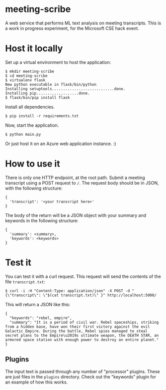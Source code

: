 # meeting-scribe
A web service that performs ML text analysis on meeting transcripts. This is a work in progress experiment, for the Microsoft CSE hack event.

# Host it locally

Set up a virtual environment to host the application:

```
$ mkdir meeting-scribe
$ cd meeting-scribe
$ virtualenv flask
New python executable in flask/bin/python
Installing setuptools............................done.
Installing pip...................done.
$ flask/bin/pip install flask
```
Install all dependencies. 

```
$ pip install -r requirements.txt
```

Now, start the application.

```
$ python main.py
```

Or just host it on an Azure web application instance. :)

# How to use it

There is only one HTTP endpoint, at the root path. Submit a meeting transcript using a POST request to `/`. The request body should be in JSON, with the following structure:

```
{
  'transcript': '<your transcript here>'
}
```

The body of the return will be a JSON object with your summary and keywords in the following structure:

```
{
  'summary': <summary>,
  'keywords': <keywords>
}
```

# Test it

You can test it with a curl request. This request will send the contents of the file `transcript.txt`:

```
$ curl -i -H "Content-Type: application/json" -X POST -d "{\"transcript\": \"$(cat transcript.txt)\" }" http://localhost:5000/
```
This will return a JSON like this:

```
{
  "keywords": "rebel, empire", 
  "summary": "It is a period of civil war. Rebel spaceships, striking from a hidden base, have won their first victory against the evil Galactic Empire. During the battle, Rebel spies managed to steal secret plans to the Empire\u2019s ultimate weapon, the DEATH STAR, an armored space station with enough power to destroy an entire planet."
}

```

Plugins
---

The input text is passed through any number of "processor" plugins. These are just files in the `plugins` directory. Check out the "keywords" plugin for an example of how this works.
